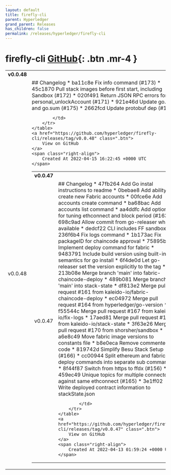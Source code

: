 ```yaml
---
layout: default
title: firefly-cli
parent: Hyperledger
grand_parent: Releases
has_children: false
permalink: /releases/hyperledger/firefly-cli
---
```


# firefly-cli <span class="fs-3 right-align">[GitHub](https://github.com/hyperledger/firefly-cli){: .btn .mr-4 }</span>


<div>
    <table>
        <tr>
            <td colspan="2">
                <b>
                    v0.0.48
                </b>
            </td>
        </tr>
        <tr>
            <td>
                <span class="chip">
                    v0.0.48
                </span>
            </td>
            <td>
                ## Changelog
* ba11c8e Fix info command (#173)
* 45c1870 Pull stack images before first start, including Sandbox (#172)
* 020f491 Return JSON RPC errors for personal_unlockAccount (#171)
* 921e46d Update go.mod and go.sum (#175)
* 2662fcd Update protobuf dep (#174)


            </td>
        </tr>
    </table>
    <a href="https://github.com/hyperledger/firefly-cli/releases/tag/v0.0.48" class=".btn">
        View on GitHub
    </a>
    <span class="right-align">
        Created At 2022-04-15 16:22:45 +0000 UTC
    </span>
</div>

<div>
    <table>
        <tr>
            <td colspan="2">
                <b>
                    v0.0.47
                </b>
            </td>
        </tr>
        <tr>
            <td>
                <span class="chip">
                    v0.0.47
                </span>
            </td>
            <td>
                ## Changelog
* 47fb264 Add Go instal instructions to readme
* 0bebae8 Add ability to create new Fabric accounts
* 00fce6e Add accounts create command
* ba68bac Add accounts list command
* aa4ddfc Add options for tuning ethconnect and block period (#163)
* 698c9ad Allow commit from go-releaser where available
* dedcf22 CLI includes FF sandbox
* 236f6b4 Fix logs command
* 1b173ac Fix packageID for chaincode approval
* 75895b5 Implement deploy command for fabric
* 9483791 Include build version using built-in Go semantics for go install
* 6f4de0d Let go-releaser set the version explicitly to the tag
* 213b08e Merge branch 'main' into fabric-chaincode-deploy
* 489b081 Merge branch 'main' into stack-state
* df813e2 Merge pull request #161 from kaleido-io/fabric-chaincode-deploy
* ec04972 Merge pull request #164 from hyperledger/go-version
* f55544c Merge pull request #167 from kaleido-io/fix-logs
* 17aed81 Merge pull request #168 from kaleido-io/stack-state
* 3f63e26 Merge pull request #170 from shorsher/sandbox
* a6e8c49 Move fabric image versions to constants file
* b8e0eca Remove commented code
* 819742d Simplify Besu Stack Setup (#166)
* cc00944 Split ethereum and fabric deploy commands into separate sub commands
* 8f44f87 Switch from https to ffdx (#156)
* 459ec49 Unique topics for multiple connectors against same ethconnect (#165)
* 3e1ff02 Write deployed contract information to stackState.json


            </td>
        </tr>
    </table>
    <a href="https://github.com/hyperledger/firefly-cli/releases/tag/v0.0.47" class=".btn">
        View on GitHub
    </a>
    <span class="right-align">
        Created At 2022-04-13 01:59:24 +0000 UTC
    </span>
</div>

